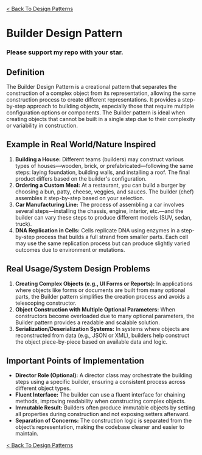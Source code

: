 [< Back To Design Patterns](../../../)

# Builder Design Pattern
### Please support my repo with your star.

## Definition
The Builder Design Pattern is a creational pattern that separates the construction of a complex object from its representation, allowing the same construction process to create different representations. It provides a step-by-step approach to building objects, especially those that require multiple configuration options or components. The Builder pattern is ideal when creating objects that cannot be built in a single step due to their complexity or variability in construction.

## Example in Real World/Nature Inspired
1. **Building a House:** Different teams (builders) may construct various types of houses—wooden, brick, or prefabricated—following the same steps: laying foundation, building walls, and installing a roof. The final product differs based on the builder's configuration.
2. **Ordering a Custom Meal:** At a restaurant, you can build a burger by choosing a bun, patty, cheese, veggies, and sauces. The builder (chef) assembles it step-by-step based on your selection.
3. **Car Manufacturing Line:** The process of assembling a car involves several steps—installing the chassis, engine, interior, etc.—and the builder can vary these steps to produce different models (SUV, sedan, truck).
4. **DNA Replication in Cells:** Cells replicate DNA using enzymes in a step-by-step process that builds a full strand from smaller parts. Each cell may use the same replication process but can produce slightly varied outcomes due to environment or mutations.

## Real Usage/System Design Problems
1. **Creating Complex Objects (e.g., UI Forms or Reports):** In applications where objects like forms or documents are built from many optional parts, the Builder pattern simplifies the creation process and avoids a telescoping constructor.
2. **Object Construction with Multiple Optional Parameters:** When constructors become overloaded due to many optional parameters, the Builder pattern provides a readable and scalable solution.
3. **Serialization/Deserialization Systems:** In systems where objects are reconstructed from data (e.g., JSON or XML), builders help construct the object piece-by-piece based on available data and logic.

## Important Points of Implementation
- **Director Role (Optional):** A director class may orchestrate the building steps using a specific builder, ensuring a consistent process across different object types.
- **Fluent Interface:** The builder can use a fluent interface for chaining methods, improving readability when constructing complex objects.
- **Immutable Result:** Builders often produce immutable objects by setting all properties during construction and not exposing setters afterward.
- **Separation of Concerns:** The construction logic is separated from the object’s representation, making the codebase cleaner and easier to maintain.

[< Back To Design Patterns](../../../)

